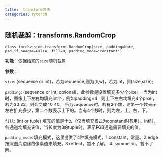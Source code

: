 ```yaml
---
title:  transform方法
categories: Pytorch
---
```


## 随机裁剪：transforms.RandomCrop

`class torchvision.transforms.RandomCrop(size, padding=None, pad_if_needed=False, fill=0, padding_mode='constant')`

**功能**：依据给定的`size`随机裁剪 

**参数**： 

`size`: (sequence or int)，若为sequence,则为(h,w)，若为int，则(size,size);

`padding`: (sequence or int, optional)，此参数是设置填充多少个pixel。 当为int时，图像上下左右均填充int个，例如padding=4，则上下左右均填充4个pixel，若为32 32，则会变成40 40。 当为sequence时，若有2个数，则第一个数表示左右扩充多少，第二个数表示上下的。当有4个数时，则为左，上，右，下。 

`fill`: (int or tuple) 填充的值是什么（仅当填充模式为constant时有用）。int时，各通道均填充该值，当长度为3的tuple时，表示RGB通道需要填充的值。 

`padding_mode`: 填充模式，这里提供了4种填充模式，1.constant，常量。2.edge 按照图片边缘的像素值来填充。3.reflect，暂不了解。 4. symmetric，暂不了解。

